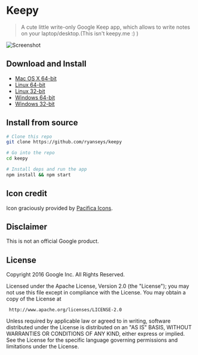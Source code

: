 # Keepy

> A cute little write-only Google Keep app, which allows to write notes on your laptop/desktop.(This isn't keepy.me :) )

![Screenshot](screenshot.png)

## Download and Install

- [Mac OS X 64-bit](https://github.com/ryanseys/keepy/releases/download/1.0.0/Keepy-darwin-x64.zip)
- [Linux 64-bit](https://github.com/ryanseys/keepy/releases/download/1.0.0/Keepy-linux-x64.zip) 
- [Linux 32-bit](https://github.com/ryanseys/keepy/releases/download/1.0.0/Keepy-linux-ia32.zip) 
- [Windows 64-bit](https://github.com/ryanseys/keepy/releases/download/1.0.0/Keepy-win32-x64.zip)
- [Windows 32-bit](https://github.com/ryanseys/keepy/releases/download/1.0.0/Keepy-win32-ia32.zip) 

## Install from source

```bash
# Clone this repo
git clone https://github.com/ryanseys/keepy

# Go into the repo
cd keepy

# Install deps and run the app
npm install && npm start
```

## Icon credit

Icon graciously provided by [Pacifica Icons][icon-link].

[icon-link]: http://www.iconarchive.com/show/pacifica-icons-by-bokehlicia/google-keep-icon.html

## Disclaimer

This is not an official Google product.

## License

Copyright 2016 Google Inc. All Rights Reserved.

Licensed under the Apache License, Version 2.0 (the "License");
you may not use this file except in compliance with the License.
You may obtain a copy of the License at

     http://www.apache.org/licenses/LICENSE-2.0

Unless required by applicable law or agreed to in writing, software
distributed under the License is distributed on an "AS IS" BASIS,
WITHOUT WARRANTIES OR CONDITIONS OF ANY KIND, either express or implied.
See the License for the specific language governing permissions and
limitations under the License.

